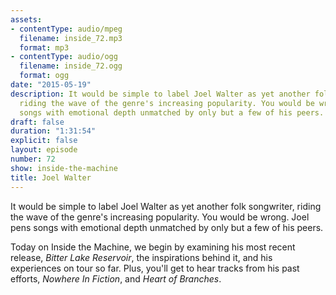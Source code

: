 ```yaml
---
assets:
- contentType: audio/mpeg
  filename: inside_72.mp3
  format: mp3
- contentType: audio/ogg
  filename: inside_72.ogg
  format: ogg
date: "2015-05-19"
description: It would be simple to label Joel Walter as yet another folk songwriter,
  riding the wave of the genre's increasing popularity. You would be wrong. Joel pens
  songs with emotional depth unmatched by only but a few of his peers.
draft: false
duration: "1:31:54"
explicit: false
layout: episode
number: 72
show: inside-the-machine
title: Joel Walter
---
```

It would be simple to label Joel Walter as yet another folk songwriter, riding the wave of the genre's increasing popularity. You would be wrong. Joel pens songs with emotional depth unmatched by only but a few of his peers.

Today on Inside the Machine, we begin by examining his most recent release, *Bitter Lake Reservoir*, the inspirations behind it, and his experiences on tour so far. Plus, you'll get to hear tracks from his past efforts, *Nowhere In Fiction*, and *Heart of Branches*.